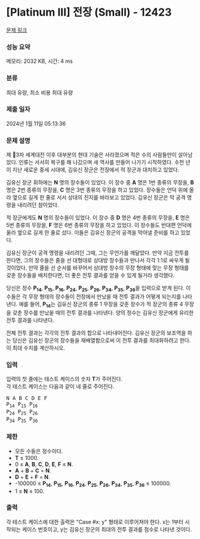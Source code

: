 # [Platinum III] 전장 (Small) - 12423 

[문제 링크](https://www.acmicpc.net/problem/12423) 

### 성능 요약

메모리: 2032 KB, 시간: 4 ms

### 분류

최대 유량, 최소 비용 최대 유량

### 제출 일자

2024년 1월 11일 05:13:36

### 문제 설명

<p>제 3차 세계대전 이후 대부분의 현대 기술은 사라졌으며 적은 수의 사람들만이 살아남았다. 인류는 서서히 복구를 해 나갔으며 새 역사를 만들어 나가기 시작하였다. 수천 년이 지난 새로운 중세 시대에, 김유신 장군은 전장에서 적 장군과 대치하고 있었다.</p>

<p>김유신 장군 휘하에는 <strong>N</strong> 명의 장수들이 있었다. 이 장수 중 <strong>A</strong> 명은 1번 종류의 무장을, <strong>B</strong> 명은 2번 종류의 무장을, <strong>C</strong> 명은 3번 종류의 무장을 하고 있었다. 장수들은 언덕 위에 올라 옆으로 길게 한 줄로 서서 상대의 진지를 바라보고 있었다. 김유신 장군은 막 공격 명령을 내리려던 참이었다.</p>

<p>적 장군에게도 <strong>N</strong> 명의 장수들이 있었다. 이 장수 중 <strong>D</strong> 명은 4번 종류의 무장을, <strong>E</strong> 명은 5번 종류의 무장을, <strong>F</strong> 명은 6번 종류의 무장을 하고 있었다. 이 장수들도 반대편 언덕에 올라 옆으로 길게 한 줄로 섰다. 이들은 김유신 장군의 공격을 막아낼 준비를 하고 있었다.</p>

<p>김유신 장군이 공격 명령을 내리려던 그때, 그는 무언가를 깨달았다. 만약 지금 전투를 한다면, 그의 장수들은 줄을 선 대형대로 상대방 장수들과 만나서 각각 1:1로 싸우게 될 것이었다. 만약 줄을 선 순서를 바꾸어서 상대방 장수의 무장 형태에 맞는 무장 형태를 갖춘 장수들을 배치한다면, 더 좋은 전투 결과를 얻을 수 있게 될거라 생각했다.</p>

<p>당신은 정수 <strong>P<sub>14</sub></strong>, <strong>P<sub>15</sub></strong>, <strong>P<sub>16</sub></strong>, <strong>P<sub>24</sub></strong>, <strong>P<sub>25</sub></strong>, <strong>P<sub>26</sub></strong>, <strong>P<sub>34</sub></strong>, <strong>P<sub>35</sub></strong>, <strong>P<sub>36</sub></strong>을 입력으로 받게 된다. 이 수들은 각 무장 형태의 장수들이 전장에서 만났을 때 전투 결과가 어떻게 되는지를 나타낸다. 예를 들어, <strong>P<sub>14</sub></strong>는 김유신 장군의 종류 1 무장을 갖춘 장수가 적 장군의 종류 4 무장을 갖춘 장수를 만났을 때의 전투 결과를 나타낸다. 양의 정수는 김유신 장군에게 유리한 전투 결과를 나타낸다.</p>

<p>전체 전투 결과는 각각의 전투 결과의 합으로 나타내어진다. 김유신 장군의 보조역을 하는 당신은 김유신 장군의 장수들을 재배열함으로써 이 전투 결과를 최대화하려고 한다. 이 최대 수치를 계산하시오.</p>

### 입력 

 <p>입력의 첫 줄에는 테스트 케이스의 숫자 <strong>T</strong>가 주어진다.<br>
각 테스트 케이스는 다음과 같이 네 줄로 주어진다.</p>

<pre>N A B C D E F
P<sub>14</sub> P<sub>15</sub> P<sub>16</sub>
P<sub>24</sub> P<sub>25</sub> P<sub>26</sub>
P<sub>34</sub> P<sub>35</sub> P<sub>36</sub></pre>

<h3>제한</h3>

<ul>
	<li>모든 수들은 정수이다.</li>
	<li><strong>T</strong> ≤ 1000.</li>
	<li>0 ≤ <strong>A</strong>, <strong>B</strong>, <strong>C</strong>, <strong>D</strong>, <strong>E</strong>, <strong>F</strong> ≤ <strong>N</strong>.</li>
	<li><strong>A</strong> + <strong>B</strong> + <strong>C</strong> = <strong>N</strong>.</li>
	<li><strong>D</strong> + <strong>E</strong> + <strong>F</strong> = <strong>N</strong>.</li>
	<li>-100000 ≤ <strong>P<sub>14</sub></strong>, <strong>P<sub>15</sub></strong>, <strong>P<sub>16</sub></strong>, <strong>P<sub>24</sub></strong>, <strong>P<sub>25</sub></strong>, <strong>P<sub>26</sub></strong>, <strong>P<sub>34</sub></strong>, <strong>P<sub>35</sub></strong>, <strong>P<sub>36</sub></strong> ≤ 100000.</li>
	<li>1 ≤ <strong>N</strong> ≤ 100.</li>
</ul>

### 출력 

 <p>각 테스트 케이스에 대한 출력은 "Case #x: y" 형태로 이루어져야 한다. x는 1부터 시작되는 케이스 번호이고, y는 김유신 장군의 최대의 전투 결과를 점수로 나타낸 것이다.</p>

